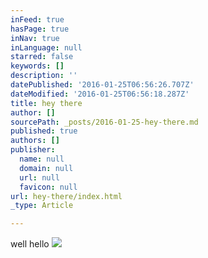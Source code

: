 ```yaml
---
inFeed: true
hasPage: true
inNav: true
inLanguage: null
starred: false
keywords: []
description: ''
datePublished: '2016-01-25T06:56:26.707Z'
dateModified: '2016-01-25T06:56:18.287Z'
title: hey there
author: []
sourcePath: _posts/2016-01-25-hey-there.md
published: true
authors: []
publisher:
  name: null
  domain: null
  url: null
  favicon: null
url: hey-there/index.html
_type: Article

---
```

well hello
![](https://the-grid-user-content.s3-us-west-2.amazonaws.com/fedfe821-cf75-4c1a-bf4b-33aae3e0ae87.jpg)
